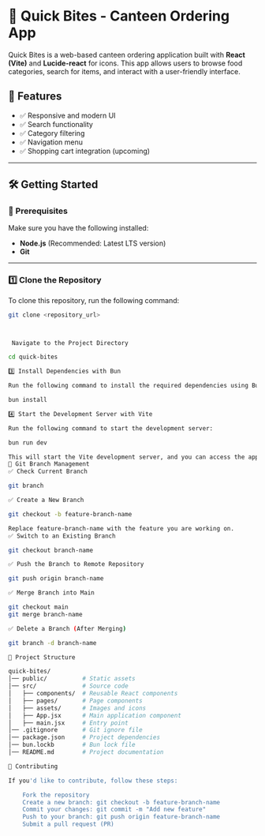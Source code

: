# 🍔 Quick Bites - Canteen Ordering App  

Quick Bites is a web-based canteen ordering application built with **React (Vite)** and **Lucide-react** for icons. This app allows users to browse food categories, search for items, and interact with a user-friendly interface.  

## 🚀 Features  
- ✅ Responsive and modern UI  
- ✅ Search functionality  
- ✅ Category filtering  
- ✅ Navigation menu  
- ✅ Shopping cart integration (upcoming)  

---

## 🛠️ Getting Started  

### 📌 Prerequisites  
Make sure you have the following installed:  
- **Node.js** (Recommended: Latest LTS version)  
- **Git**  

---

### 1️⃣ Clone the Repository  
To clone this repository, run the following command:  
```bash
git clone <repository_url>



 Navigate to the Project Directory

cd quick-bites

3️⃣ Install Dependencies with Bun

Run the following command to install the required dependencies using Bun:

bun install

4️⃣ Start the Development Server with Vite

Run the following command to start the development server:

bun run dev

This will start the Vite development server, and you can access the app at http://localhost:5173 (default Vite port).
🔀 Git Branch Management
✅ Check Current Branch

git branch

✅ Create a New Branch

git checkout -b feature-branch-name

Replace feature-branch-name with the feature you are working on.
✅ Switch to an Existing Branch

git checkout branch-name

✅ Push the Branch to Remote Repository

git push origin branch-name

✅ Merge Branch into Main

git checkout main
git merge branch-name

✅ Delete a Branch (After Merging)

git branch -d branch-name

📁 Project Structure

quick-bites/
│── public/          # Static assets
│── src/             # Source code
│   ├── components/  # Reusable React components
│   ├── pages/       # Page components
│   ├── assets/      # Images and icons
│   ├── App.jsx      # Main application component
│   ├── main.jsx     # Entry point
│── .gitignore       # Git ignore file
│── package.json     # Project dependencies
│── bun.lockb        # Bun lock file
│── README.md        # Project documentation

📌 Contributing

If you'd like to contribute, follow these steps:

    Fork the repository
    Create a new branch: git checkout -b feature-branch-name
    Commit your changes: git commit -m "Add new feature"
    Push to your branch: git push origin feature-branch-name
    Submit a pull request (PR)
